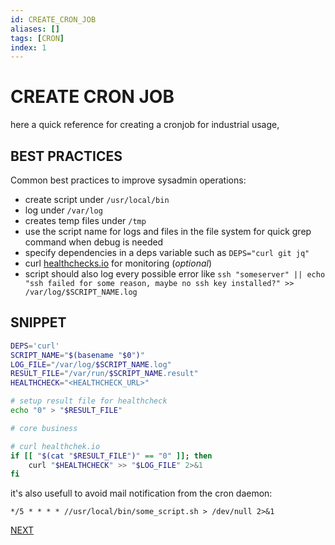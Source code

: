 ```yaml
---
id: CREATE_CRON_JOB
aliases: []
tags: [CRON]
index: 1
---
```


# CREATE CRON JOB

here a quick reference for creating a cronjob for industrial usage,

## BEST PRACTICES

Common best practices to improve sysadmin operations:

- create script under `/usr/local/bin`
- log under `/var/log`
- creates temp files under `/tmp`
- use the script name for logs and files in the file system for quick grep command when debug is needed
- specify dependencies in a deps variable such as `DEPS="curl git jq"`
- curl [healthchecks.io](https://healthchecks.io) for monitoring (*optional*)
- script should also log every possible error like `ssh "someserver" || echo "ssh failed for some reason, maybe no ssh key installed?" >> /var/log/$SCRIPT_NAME.log`

## SNIPPET

```bash
DEPS='curl'
SCRIPT_NAME="$(basename "$0")"
LOG_FILE="/var/log/$SCRIPT_NAME.log"
RESULT_FILE="/var/run/$SCRIPT_NAME.result"
HEALTHCHECK="<HEALTHCHECK_URL>"

# setup result file for healthcheck
echo "0" > "$RESULT_FILE"

# core business

# curl healthchek.io
if [[ "$(cat "$RESULT_FILE")" == "0" ]]; then
    curl "$HEALTHCHECK" >> "$LOG_FILE" 2>&1
fi
```

it's also usefull to avoid mail notification from the cron daemon:

```cron
*/5 * * * * //usr/local/bin/some_script.sh > /dev/null 2>&1
```

 [NEXT](pages/bash_automation/FIND.md)
